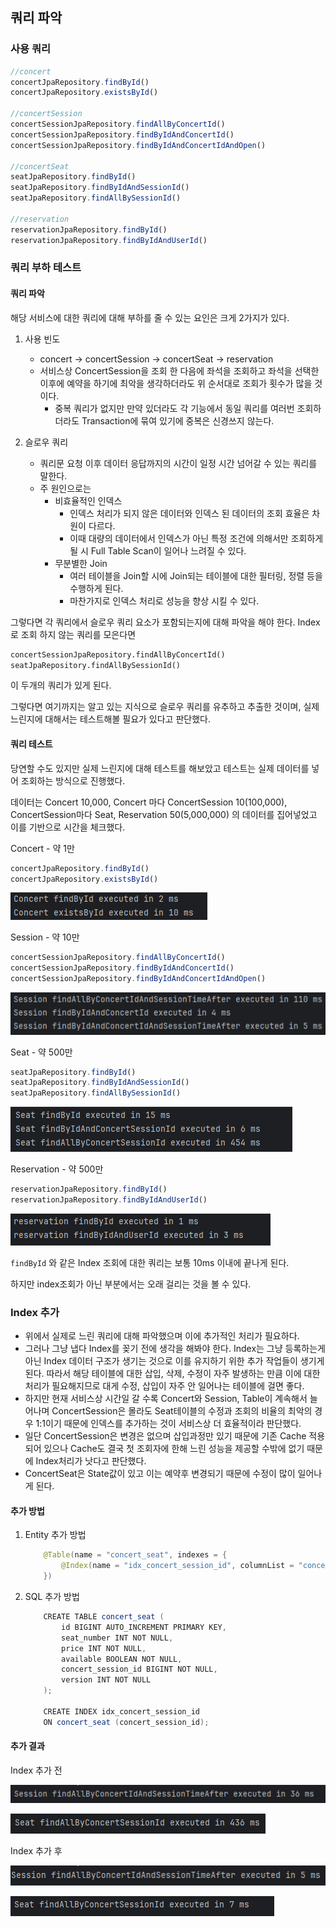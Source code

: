 ## 쿼리 파악

### 사용 쿼리
```jsx
//concert
concertJpaRepository.findById()
concertJpaRepository.existsById()

//concertSession
concertSessionJpaRepository.findAllByConcertId()
concertSessionJpaRepository.findByIdAndConcertId()
concertSessionJpaRepository.findByIdAndConcertIdAndOpen()

//concertSeat
seatJpaRepository.findById()
seatJpaRepository.findByIdAndSessionId()
seatJpaRepository.findAllBySessionId()

//reservation
reservationJpaRepository.findById()
reservationJpaRepository.findByIdAndUserId()
```

### 쿼리 부하 테스트
#### 쿼리 파악
해당 서비스에 대한 쿼리에 대해 부하를 줄 수 있는 요인은 크게 2가지가 있다.
1. 사용 빈도
    - concert -> concertSession -> concertSeat -> reservation
    - 서비스상 ConcertSession을 조회 한 다음에 좌석을 조회하고 좌석을 선택한 이후에 예약을 하기에 최악을 생각하더라도 위 순서대로 조회가 횟수가 많을 것이다.
        - 중복 쿼리가 없지만 만약 있더라도 각 기능에서 동일 쿼리를 여러번 조회하더라도 Transaction에 묶여 있기에 중복은 신경쓰지 않는다.

2. 슬로우 쿼리
    - 쿼리문 요청 이후 데이터 응답까지의 시간이 일정 시간 넘어갈 수 있는 쿼리를 말한다.
    - 주 원인으로는
        - 비효율적인 인덱스
            - 인덱스 처리가 되지 않은 데이터와 인덱스 된 데이터의 조회 효율은 차원이 다르다.
            - 이때 대량의 데이터에서 인덱스가 아닌 특정 조건에 의해서만 조회하게 될 시 Full Table Scan이 일어나 느려질 수 있다.
        - 무분별한 Join
            - 여러 테이블을 Join할 시에 Join되는 테이블에 대한 필터링, 정렬 등을 수행하게 된다.
            - 마찬가지로 인덱스 처리로 성능을 향상 시킬 수 있다.

그렇다면 각 쿼리에서 슬로우 쿼리 요소가 포함되는지에 대해 파악을 해야 한다. 
Index로 조회 하지 않는 쿼리를 모은다면
```sql
concertSessionJpaRepository.findAllByConcertId()
seatJpaRepository.findAllBySessionId()
```
이 두개의 쿼리가 있게 된다.

그렇다면 여기까지는 알고 있는 지식으로 슬로우 쿼리를 유추하고 추출한 것이며, 
실제 느린지에 대해서는 테스트해볼 필요가 있다고 판단했다.

#### 쿼리 테스트
당연할 수도 있지만 실제 느린지에 대해 테스트를 해보았고 테스트는 실제 데이터를 넣어 조회하는 방식으로 진행했다.

데이터는 Concert 10,000, Concert 마다 ConcertSession 10(100,000), ConcertSession마다 Seat, Reservation 50(5,000,000) 의 데이터를 집어넣었고 이를 기반으로 시간을 체크했다.



Concert - 약 1만

```jsx
concertJpaRepository.findById()
concertJpaRepository.existsById()
```

![Untitled](./image/Untitled.png)

Session - 약 10만

```jsx
concertSessionJpaRepository.findAllByConcertId()
concertSessionJpaRepository.findByIdAndConcertId()
concertSessionJpaRepository.findByIdAndConcertIdAndOpen()
```

![Untitled](./image/Untitled%201.png)

Seat - 약 500만

```jsx
seatJpaRepository.findById()
seatJpaRepository.findByIdAndSessionId()
seatJpaRepository.findAllBySessionId()
```

![Untitled](./image/Untitled%202.png)

Reservation - 약 500만

```jsx
reservationJpaRepository.findById()
reservationJpaRepository.findByIdAndUserId()
```

![Untitled](./image/Untitled%203.png)

`findById` 와 같은 Index 조회에 대한 쿼리는 보통 10ms 이내에 끝나게 된다.

하지만 index조회가 아닌 부분에서는 오래 걸리는 것을 볼 수 있다.

### Index 추가
- 위에서 실제로 느린 쿼리에 대해 파악했으며 이에 추가적인 처리가 필요하다.
- 그러나 그냥 냅다 Index를 꽂기 전에 생각을 해봐야 한다. Index는 그냥 등록하는게 아닌 Index 데이터 구조가 생기는 것으로 이를 유지하기 위한 추가 작업들이 생기게 된다. 따라서 해당 테이블에 대한 삽입, 삭제, 수정이 자주 발생하는 만큼 이에 대한 처리가 필요해지므로 대게 수정, 삽입이 자주 안 일어나는 테이블에 걸면 좋다.
- 하지만 현재 서비스상 시간일 갈 수록 Concert와 Session, Table이 계속해서 늘어나며 ConcertSession은 몰라도 Seat테이블의 수정과 조회의 비율의 최악의 경우 1:1이기 때문에 인덱스를 추가하는 것이 서비스상 더 효율적이라 판단했다.
- 일단 ConcertSession은 변경은 없으며 삽입과정만 있기 때문에 기존 Cache 적용되어 있으나 Cache도 결국 첫 조회자에 한해 느린 성능을 제공할 수밖에 없기 때문에 Index처리가 낫다고 판단했다.
- ConcertSeat은 State값이 있고 이는 예약후 변경되기 때문에 수정이 많이 일어나게 된다.

#### 추가 방법
1. Entity 추가 방법
    ```java
        @Table(name = "concert_seat", indexes = {
            @Index(name = "idx_concert_session_id", columnList = "concertSessionId")
        })
    ```
2. SQL 추가 방법
    ```java
        CREATE TABLE concert_seat (
            id BIGINT AUTO_INCREMENT PRIMARY KEY,
            seat_number INT NOT NULL,
            price INT NOT NULL,
            available BOOLEAN NOT NULL,
            concert_session_id BIGINT NOT NULL,
            version INT NOT NULL
        );

        CREATE INDEX idx_concert_session_id
        ON concert_seat (concert_session_id);
    ```

#### 추가 결과
Index 추가 전

![Untitled](./image/Untitled%207.png)

![Untitled](./image/Untitled%209.png)

Index 추가 후

![Untitled](./image/Untitled%208.png)

![Untitled](./image/Untitled%2010.png)